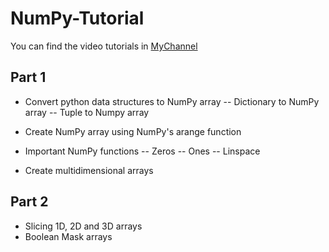# NumPy-Tutorial

You can find the video tutorials in [MyChannel](https://www.youtube.com/channel/UCzoZxu4su3Ac9lFp0My_owA)

## Part 1 

- Convert python data structures to NumPy array
-- Dictionary to NumPy array
--  Tuple to Numpy array

- Create NumPy array using NumPy's arange function

- Important NumPy functions
-- Zeros
-- Ones
-- Linspace

- Create multidimensional arrays

## Part 2

- Slicing 1D, 2D and 3D arrays
- Boolean Mask arrays